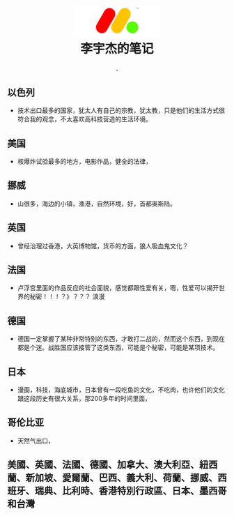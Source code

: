  <h1  align="center"> 
  <br>
  <a href="https://github.com/shuzijianzao/Spiral3D/blob/master/Picture/SHUZIJIANZAO"><img src="https://github.com/shuzijianzao/Spiral3D/blob/master/Picture/SHUZIJIANZAO.png" alt="SHUZIJIANZAO" width="200"></a>
  <br>
  李宇杰的笔记
  <br>
</h1>

<h4 align="center"><a href="http://shuzijianzao.com" target="_blank"></a>.</h4>

## 以色列
- 技术出口最多的国家，犹太人有自己的宗教，犹太教，只是他们的生活方式很符合我的观念，不太喜欢高科技营造的生活环境。

## 美国
- 核爆炸试验最多的地方，电影作品，健全的法律，

## 挪威
- 山很多，海边的小镇，渔港，自然环境，好，首都奥斯陆。

## 英国
- 曾经治理过香港，大英博物馆，货币的方面，狼人吸血鬼文化？

## 法国
- 卢浮宫里面的作品反应的社会面貌，感觉都跟性爱有关，嗯，性爱可以揭开世界的秘密！！！？》？？？ 浪漫

## 德国 
- 德国一定掌握了某种非常特别的东西，才敢打二战的，然而这个东西，到现在都是个迷。战胜国应该接管了这类东西，可能是个秘密，可能是某项技术。

## 日本
- 漫画，科技，海底城市，日本曾有一段吃鱼的文化，不吃肉，也许他们的文化跟这段历史有很大关系，那200多年的时间里面，

## 哥伦比亚
- 天然气出口，

## 美國、英國、法國、德國、加拿大、澳大利亞、紐西蘭、新加坡、愛爾蘭、巴西、義大利、荷蘭、挪威、西班牙、瑞典、比利時、香港特別行政區、日本、墨西哥和台灣